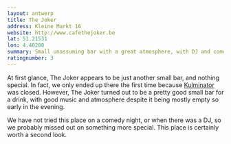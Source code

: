 ```yaml
---
layout: antwerp
title: The Joker
address: Kleine Markt 16
website: http://www.cafethejoker.be
lat: 51.21531
lon: 4.40208
summary: Small unassuming bar with a great atmosphere, with DJ and comedy nights
ratingnumber: 3
---
```


At first glance, The Joker appears to be just another small bar, and nothing special. In fact, we only ended up there the first time because <a href="kulminator">Kulminator</a> was closed. However, The Joker turned out to be a pretty good small bar for a drink, with good music and atmosphere despite it being mostly empty so early in the evening.

We have not tried this place on a comedy night, or when there was a DJ, so we probably missed out on something more special. This place is certainly worth a second look.
